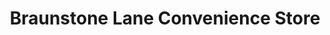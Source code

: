 ---
title: "Braunstone Lane Convenience Store"
url: /braunstone-town/braunstone-lane-convenience-store/
shop: convenience
---